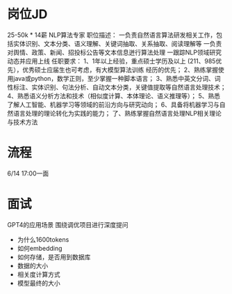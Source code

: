 # 岗位JD

25-50k * 14薪
NLP算法专家
职位描述：
一负责自然语言算法研发相关工作，包括实体识别、文本分类、语义理解、关键词抽取、关系抽取、阅读理解等
一负责对舆情、政策、新闻、招投标公告等文本信息迸行算法处理
一跟踪NLP领域研究动态并应用上线
任职要求：
1、1年以上经验，重点硕士学历及以上 (211、985优先），优秀硕士应届生也可考虑，有大模型算法训练
经历的优先；
2、熟练掌握使用java或python，数学正则，至少掌握一种脚本语言；
3、熟悉中英文分词、词性标注、实体识别、句法分析、自动文本分类，关键值提取等自然语言处理技术；
4、熟悉语义分析方法和技术（相似度计算、本体理论、语义推理等）；
5、熟悉了解人工智能、机器学习等领域的前沿方向与研究动向；
6、具备将机器学习与自然语言处理的理论转化为实践的能力；
了、熟练掌握自然语言处理NLP相关理论与技术方法

# 流程

6/14 17:00一面

# 面试

GPT4的应用场景
围绕调优项目进行深度提问

- 为什么1600tokens
- 如何embedding
- 如何存储，是否用到数据库
- 数据的大小
- 相关度计算方式
- 模型最终的大小
